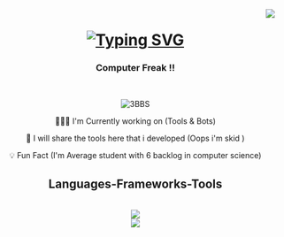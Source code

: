 
<img align="right" src="https://badges.pufler.dev/visits/BlackSheep47/BlackSheep47" />
<h1 align="center">
  <a href="https://git.io/typing-svg">
    <img src="https://readme-typing-svg.herokuapp.com?font=Righteous&size=35&center=true&vCenter=true&duration=2500&pause=500&width=435&lines=Hello+Nerds!;I'm+Ayush+Vaid;Peace+%E2%9C%8C" alt="Typing SVG" />
  </a>
</h1>

<h3 align="center">
  Computer Freak !! 
</h3>
<br/>

<div align="center">

![3BBS](https://github.com/user-attachments/assets/5fa6b099-80f4-4a28-9802-076442c5b86f)

  
</div>

<div align="center">
  
  👨🏻‍💻 I'm Currently working on (Tools & Bots)
  
  🤖 I will share the tools here that i developed  (Oops i'm skid )
  
  💡 Fun Fact (I'm Average student with 6 backlog in computer science)
  
</div>

<h2 align="center"> Languages-Frameworks-Tools </h2>
<br/>

<div align="center">
 <a href="https://skillicons.dev">
  <img src="https://skillicons.dev/icons?i=unity,androidstudio,blender,html,css,unreal,pr"/><br>
   <img src="https://skillicons.dev/icons?i=js,kali,linux,ps,py,bash,discord"/>
   


</a>
</div>

